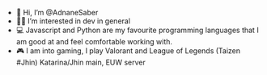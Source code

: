 - 👋 Hi, I’m @AdnaneSaber
- 👩‍💻 I’m interested in dev in general
- 💻 Javascript and Python are my favourite programming languages that I am good at and feel comfortable working with.
- 🎮 I am into gaming, I play Valorant and League of Legends (Taizen #Jhin) Katarina/Jhin main, EUW server
<!---
AdnaneSaber/AdnaneSaber is a ✨ special ✨ repository because its `README.md` (this file) appears on your GitHub profile.
You can click the Preview link to take a look at your changes.
--->
